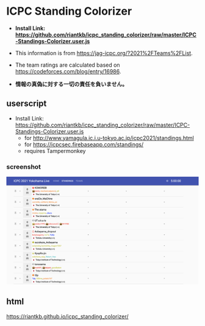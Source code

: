 # ICPC Standing Colorizer

- __Install Link: https://github.com/riantkb/icpc_standing_colorizer/raw/master/ICPC-Standings-Colorizer.user.js__

- This information is from https://jag-icpc.org/?2021%2FTeams%2FList.
- The team ratings are calculated based on https://codeforces.com/blog/entry/16986.
- __情報の真偽に対する一切の責任を負いません。__

## userscript

- Install Link: https://github.com/riantkb/icpc_standing_colorizer/raw/master/ICPC-Standings-Colorizer.user.js
  - for http://www.yamagula.ic.i.u-tokyo.ac.jp/icpc2021/standings.html
  - for https://icpcsec.firebaseapp.com/standings/
  - requires Tampermonkey

### screenshot
![screenshot](./screenshot.png)

## html
https://riantkb.github.io/icpc_standing_colorizer/
